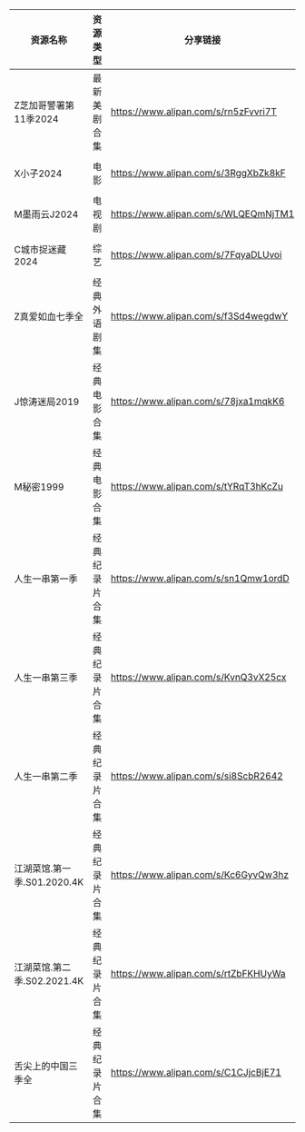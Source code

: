 | 资源名称                 | 资源类型    | 分享链接                                 | 发布时间                |
| -------------------- | ------- | ------------------------------------ | ------------------- |
| Z芝加哥警署第11季2024       | 最新美剧合集  | https://www.alipan.com/s/rn5zFvvri7T | 2024-06-14 09:20:15 |
| X小子2024              | 电影      | https://www.alipan.com/s/3RggXbZk8kF | 2024-06-14 13:14:12 |
| M墨雨云J2024            | 电视剧     | https://www.alipan.com/s/WLQEQmNjTM1 | 2024-06-14 16:12:09 |
| C城市捉迷藏2024           | 综艺      | https://www.alipan.com/s/7FqyaDLUvoi | 2024-06-14 06:50:12 |
| Z真爱如血七季全             | 经典外语剧集  | https://www.alipan.com/s/f3Sd4wegdwY | 2024-06-14 10:46:10 |
| J惊涛迷局2019            | 经典电影合集  | https://www.alipan.com/s/78jxa1mqkK6 | 2024-06-14 14:00:22 |
| M秘密1999              | 经典电影合集  | https://www.alipan.com/s/tYRqT3hKcZu | 2024-06-14 13:50:12 |
| 人生一串第一季              | 经典纪录片合集 | https://www.alipan.com/s/sn1Qmw1ordD | 2024-06-14 10:56:16 |
| 人生一串第三季              | 经典纪录片合集 | https://www.alipan.com/s/KvnQ3vX25cx | 2024-06-14 10:56:19 |
| 人生一串第二季              | 经典纪录片合集 | https://www.alipan.com/s/si8ScbR2642 | 2024-06-14 10:56:18 |
| 江湖菜馆.第一季.S01.2020.4K | 经典纪录片合集 | https://www.alipan.com/s/Kc6GyvQw3hz | 2024-06-14 10:54:14 |
| 江湖菜馆.第二季.S02.2021.4K | 经典纪录片合集 | https://www.alipan.com/s/rtZbFKHUyWa | 2024-06-14 10:54:13 |
| 舌尖上的中国三季全            | 经典纪录片合集 | https://www.alipan.com/s/C1CJjcBjE71 | 2024-06-14 10:58:16 |
